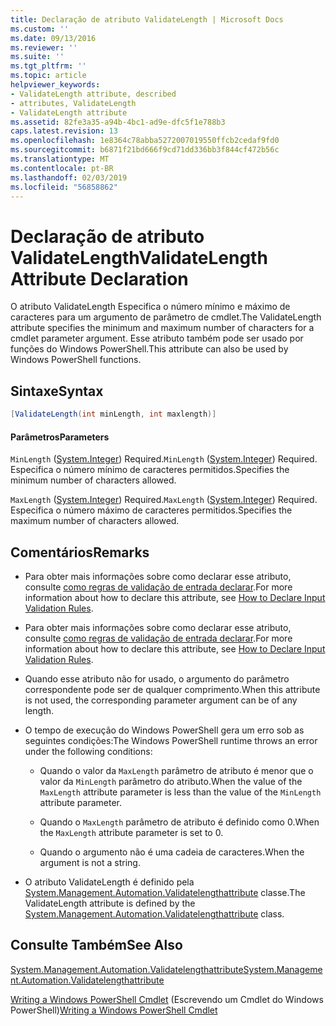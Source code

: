 ```yaml
---
title: Declaração de atributo ValidateLength | Microsoft Docs
ms.custom: ''
ms.date: 09/13/2016
ms.reviewer: ''
ms.suite: ''
ms.tgt_pltfrm: ''
ms.topic: article
helpviewer_keywords:
- ValidateLength attribute, described
- attributes, ValidateLength
- ValidateLength attribute
ms.assetid: 82fe3a35-a94b-4bc1-ad9e-dfc5f1e788b3
caps.latest.revision: 13
ms.openlocfilehash: 1e8364c78abba5272007019550ffcb2cedaf9fd0
ms.sourcegitcommit: b6871f21bd666f9cd71dd336bb3f844cf472b56c
ms.translationtype: MT
ms.contentlocale: pt-BR
ms.lasthandoff: 02/03/2019
ms.locfileid: "56858862"
---
```

# <a name="validatelength-attribute-declaration"></a><span data-ttu-id="ec606-102">Declaração de atributo ValidateLength</span><span class="sxs-lookup"><span data-stu-id="ec606-102">ValidateLength Attribute Declaration</span></span>

<span data-ttu-id="ec606-103">O atributo ValidateLength Especifica o número mínimo e máximo de caracteres para um argumento de parâmetro de cmdlet.</span><span class="sxs-lookup"><span data-stu-id="ec606-103">The ValidateLength attribute specifies the minimum and maximum number of characters for a cmdlet parameter argument.</span></span> <span data-ttu-id="ec606-104">Esse atributo também pode ser usado por funções do Windows PowerShell.</span><span class="sxs-lookup"><span data-stu-id="ec606-104">This attribute can also be used by Windows PowerShell functions.</span></span>

## <a name="syntax"></a><span data-ttu-id="ec606-105">Sintaxe</span><span class="sxs-lookup"><span data-stu-id="ec606-105">Syntax</span></span>

```csharp
[ValidateLength(int minLength, int maxlength)]
```

#### <a name="parameters"></a><span data-ttu-id="ec606-106">Parâmetros</span><span class="sxs-lookup"><span data-stu-id="ec606-106">Parameters</span></span>

<span data-ttu-id="ec606-107">`MinLength` ([System.Integer](/dotnet/api/System.Integer)) Required.</span><span class="sxs-lookup"><span data-stu-id="ec606-107">`MinLength` ([System.Integer](/dotnet/api/System.Integer)) Required.</span></span> <span data-ttu-id="ec606-108">Especifica o número mínimo de caracteres permitidos.</span><span class="sxs-lookup"><span data-stu-id="ec606-108">Specifies the minimum number of characters allowed.</span></span>

<span data-ttu-id="ec606-109">`MaxLength` ([System.Integer](/dotnet/api/System.Integer)) Required.</span><span class="sxs-lookup"><span data-stu-id="ec606-109">`MaxLength` ([System.Integer](/dotnet/api/System.Integer)) Required.</span></span> <span data-ttu-id="ec606-110">Especifica o número máximo de caracteres permitidos.</span><span class="sxs-lookup"><span data-stu-id="ec606-110">Specifies the maximum number of characters allowed.</span></span>

## <a name="remarks"></a><span data-ttu-id="ec606-111">Comentários</span><span class="sxs-lookup"><span data-stu-id="ec606-111">Remarks</span></span>

- <span data-ttu-id="ec606-112">Para obter mais informações sobre como declarar esse atributo, consulte [como regras de validação de entrada declarar](http://msdn.microsoft.com/en-us/544c2100-62ba-4be4-b2a2-cc0d4e4fc45b).</span><span class="sxs-lookup"><span data-stu-id="ec606-112">For more information about how to declare this attribute, see [How to Declare Input Validation Rules](http://msdn.microsoft.com/en-us/544c2100-62ba-4be4-b2a2-cc0d4e4fc45b).</span></span>
- <span data-ttu-id="ec606-113">Para obter mais informações sobre como declarar esse atributo, consulte [como regras de validação de entrada declarar](http://msdn.microsoft.com/en-us/544c2100-62ba-4be4-b2a2-cc0d4e4fc45b).</span><span class="sxs-lookup"><span data-stu-id="ec606-113">For more information about how to declare this attribute, see [How to Declare Input Validation Rules](http://msdn.microsoft.com/en-us/544c2100-62ba-4be4-b2a2-cc0d4e4fc45b).</span></span>

- <span data-ttu-id="ec606-114">Quando esse atributo não for usado, o argumento do parâmetro correspondente pode ser de qualquer comprimento.</span><span class="sxs-lookup"><span data-stu-id="ec606-114">When this attribute is not used, the corresponding parameter argument can be of any length.</span></span>

- <span data-ttu-id="ec606-115">O tempo de execução do Windows PowerShell gera um erro sob as seguintes condições:</span><span class="sxs-lookup"><span data-stu-id="ec606-115">The Windows PowerShell runtime throws an error under the following conditions:</span></span>

    - <span data-ttu-id="ec606-116">Quando o valor da `MaxLength` parâmetro de atributo é menor que o valor da `MinLength` parâmetro do atributo.</span><span class="sxs-lookup"><span data-stu-id="ec606-116">When the value of the `MaxLength` attribute parameter is less than the value of the `MinLength` attribute parameter.</span></span>

    - <span data-ttu-id="ec606-117">Quando o `MaxLength` parâmetro de atributo é definido como 0.</span><span class="sxs-lookup"><span data-stu-id="ec606-117">When the `MaxLength` attribute parameter is set to 0.</span></span>

    - <span data-ttu-id="ec606-118">Quando o argumento não é uma cadeia de caracteres.</span><span class="sxs-lookup"><span data-stu-id="ec606-118">When the argument is not a string.</span></span>

- <span data-ttu-id="ec606-119">O atributo ValidateLength é definido pela [System.Management.Automation.Validatelengthattribute](/dotnet/api/System.Management.Automation.ValidateLengthAttribute) classe.</span><span class="sxs-lookup"><span data-stu-id="ec606-119">The ValidateLength attribute is defined by the [System.Management.Automation.Validatelengthattribute](/dotnet/api/System.Management.Automation.ValidateLengthAttribute) class.</span></span>

## <a name="see-also"></a><span data-ttu-id="ec606-120">Consulte Também</span><span class="sxs-lookup"><span data-stu-id="ec606-120">See Also</span></span>

[<span data-ttu-id="ec606-121">System.Management.Automation.Validatelengthattribute</span><span class="sxs-lookup"><span data-stu-id="ec606-121">System.Management.Automation.Validatelengthattribute</span></span>](/dotnet/api/System.Management.Automation.ValidateLengthAttribute)

<span data-ttu-id="ec606-122">[Writing a Windows PowerShell Cmdlet](./writing-a-windows-powershell-cmdlet.md) (Escrevendo um Cmdlet do Windows PowerShell)</span><span class="sxs-lookup"><span data-stu-id="ec606-122">[Writing a Windows PowerShell Cmdlet](./writing-a-windows-powershell-cmdlet.md)</span></span>
